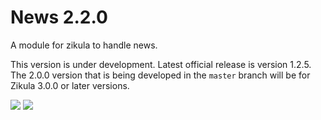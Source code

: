 # News 2.2.0
A module for zikula to handle news.

This version is under development. Latest official release is version 1.2.5.
The 2.0.0 version that is being developed in the `master` branch will be for Zikula 3.0.0 or later versions.

[![](https://github.com/zikula-modules/News/workflows/Generate%20module/badge.svg)](https://github.com/zikula-modules/News/actions?query=workflow%3A"Generate+module")
[![](https://github.com/zikula-modules/News/workflows/Test%20module/badge.svg)](https://github.com/zikula-modules/News/actions?query=workflow%3A"Test+module")
